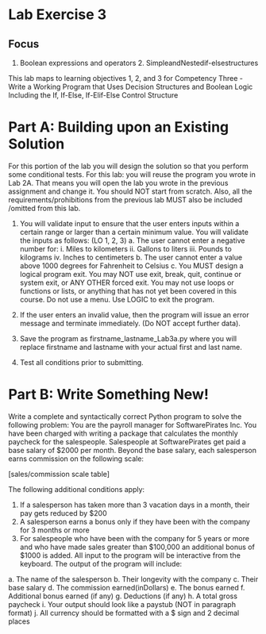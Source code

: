 # Lab Exercise 3
## Focus
1. Boolean expressions and operators 2. SimpleandNestedif-elsestructures

This lab maps to learning objectives 1, 2, and 3 for Competency Three - Write a Working Program that Uses Decision Structures and Boolean Logic Including the If, If-Else, If-Elif-Else Control Structure

# Part A: Building upon an Existing Solution

For this portion of the lab you will design the solution so that you perform some conditional tests. For this lab: you will reuse the program you wrote in Lab 2A. That means you will open the lab you wrote in the previous assignment and change it. You should NOT start from scratch. Also, all the requirements/prohibitions from the previous lab MUST also be included /omitted from this lab.

1. You will validate input to ensure that the user enters inputs within a certain range or larger than a certain minimum value. You will validate the inputs as follows: (LO 1, 2, 3)
    a. The user cannot enter a negative number for:
        i. Miles to kilometers
        ii. Gallons to liters
        iii. Pounds to kilograms
        iv. Inches to centimeters
    b. The user cannot enter a value above 1000 degrees for Fahrenheit to Celsius
    c. You MUST design a logical program exit. You may NOT use exit, break, quit, continue or system exit, or ANY OTHER forced exit. You may not use loops or functions or lists, or anything that has not yet been covered in this course. Do not use a menu. Use LOGIC to exit the program.
  
2. If the user enters an invalid value, then the program will issue an error message and terminate immediately. (Do NOT accept further data).
3. Save the program as firstname_lastname_Lab3a.py where you will replace firstname and lastname with your actual first and last name.
4. Test all conditions prior to submitting.

# Part B: Write Something New!

Write a complete and syntactically correct Python program to solve the following problem: You are the payroll manager for SoftwarePirates Inc. You have been charged with writing a package that calculates the monthly paycheck for the salespeople. Salespeople at SoftwarePirates get paid a base salary of $2000 per month. Beyond the base salary, each salesperson earns commission on the following scale:

[sales/commission scale table]

 The following additional conditions apply:
1. If a salesperson has taken more than 3 vacation days in a month, their pay gets reduced by $200
2. A salesperson earns a bonus only if they have been with the company for 3 months or more
3. For salespeople who have been with the company for 5 years or more and who have made sales greater than $100,000 an additional bonus of $1000 is added.
All input to the program will be interactive from the keyboard. The output of the program will include:

a. The name of the salesperson
b. Their longevity with the company
c. Their base salary
d. The commission earned(inDollars)
e. The bonus earned
f. Additional bonus earned (if any)
g. Deductions (if any)
h. A total gross paycheck
i. Your output should look like a paystub (NOT in paragraph format)
j. All currency should be formatted with a $ sign and 2 decimal places